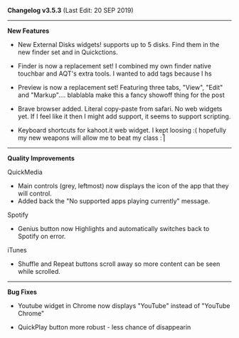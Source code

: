 **Changelog v3.5.3** (Last Edit: 20 SEP 2019)

----
**New Features**

- New External Disks widgets!
supports up to 5 disks. Find them in the new finder set and in Quickctions.

- Finder is now a replacement set!
I combined my own finder native touchbar and AQT's extra tools. I wanted to add tags because I hs

- Preview is now a replacement set!
Featuring three tabs, "View", "Edit" and "Markup"....
blablabla make this a fancy showoff thing for the post

- Brave browser added.
Literal copy-paste from safari. No web widgets yet. If I feel like it then I might add support, it seems to support scripting.

- Keyboard shortcuts for kahoot.it web widget. I kept loosing :( hopefully my new weapons will allow me to beat my class :⎤

----
**Quality Improvements**

QuickMedia
- Main controls (grey, leftmost) now displays the icon of the app that they will control.
- Added back the "No supported apps playing currently" message.

Spotify
- Genius button now Highlights and automatically switches back to Spotify on error.

iTunes
- Shuffle and Repeat buttons scroll away so more content can be seen while scrolled.

----
**Bug Fixes**
- Youtube widget in Chrome now displays "YouTube" instead of "YouTube Chrome"

- QuickPlay button more robust - less chance of disappearin
